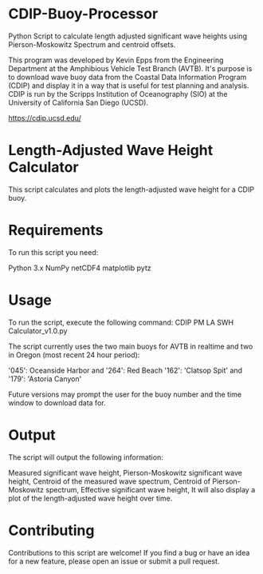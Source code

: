 # CDIP-Buoy-Processor
Python Script to calculate length adjusted significant wave heights using Pierson-Moskowitz Spectrum and centroid offsets.

This program was developed by Kevin Epps from the Engineering Department at the Amphibious Vehicle Test Branch (AVTB).  It's purpose is to download wave buoy data from the Coastal Data Information Program (CDIP) and display it in a way that is useful for test planning and analysis.  CDIP is run by the Scripps Institution of Oceanography (SIO) at the University of California San Diego (UCSD).

https://cdip.ucsd.edu/


# Length-Adjusted Wave Height Calculator
This script calculates and plots the length-adjusted wave height for a CDIP buoy.

# Requirements
To run this script you need:

Python 3.x
NumPy
netCDF4
matplotlib
pytz

# Usage
To run the script, execute the following command:
CDIP PM LA SWH Calculator_v1.0.py

The script currently uses the two main buoys for AVTB in realtime and two in Oregon (most recent 24 hour period):

'045':  Oceanside Harbor and '264':  Red Beach
'162': 'Clatsop Spit' and '179': 'Astoria Canyon'

Future versions may prompt the user for the buoy number and the time window to download data for.

# Output
The script will output the following information:

Measured significant wave height, 
Pierson-Moskowitz significant wave height, 
Centroid of the measured wave spectrum, 
Centroid of Pierson-Moskowitz spectrum, 
Effective significant wave height, 
It will also display a plot of the length-adjusted wave height over time.

# Contributing
Contributions to this script are welcome! If you find a bug or have an idea for a new feature, please open an issue or submit a pull request.
